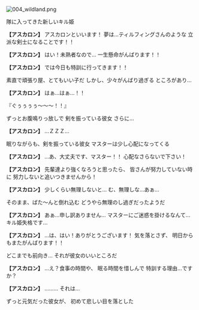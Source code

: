 
![004_wildland.png](../images/backgrounds/004_wildland.png)

隊に入ってきた新しいキル姫

**【アスカロン】**
アスカロンといいます！
夢は…ティルフィングさんのような
立派な剣士になることです！！

**【アスカロン】**
はい！未熟者なので…
一生懸命がんばります！！

**【アスカロン】**
では今日も特訓に行ってきます！！

素直で頑張り屋、とてもいい子だ
しかし、少々がんばり過ぎる
ところがあり…

**【アスカロン】**
はぁ…はぁ…！！

『ぐぅぅぅぅ〜〜〜！！』

ずっとお腹鳴りっ放しで
剣を振っている彼女
さらに…

**【アスカロン】**
…ＺＺＺ…

眠りながらも、剣を振っている彼女
マスターは少し心配になってくる

**【アスカロン】**
…あ、大丈夫です、マスター！！
心配なさらないで下さい！

**【アスカロン】**
先輩達より強くなろうと思ったら、
皆さんが努力していない時に
努力しないと追いつきませんから！

**【アスカロン】**
少しくらい無理しないと…
む、無理しな…あぁ…

そのまま、ばた〜んと倒れ込む
どうやら無理のし過ぎだったようだ

**【アスカロン】**
あぁ…申し訳ありません…
マスターにご迷惑を掛けるなんて…
キル姫失格です…

**【アスカロン】**
…は、はい！ありがとうございます！
気を落とさず、
明日からもまたがんばります！！

どこまでも前向き…
それが彼女のいいところだ

**【アスカロン】**
…え？食事の時間や、
眠る時間を惜しんで
特訓する理由…ですか？

**【アスカロン】**
………
それは…

ずっと元気だった彼女が、
初めて悲しい目を落とした